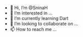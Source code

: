 - 👋 Hi, I’m @SninaH
- 👀 I’m interested in ...
- 🌱 I’m currently learning Dart
- 💞️ I’m looking to collaborate on ...
- 📫 How to reach me ...

<!---
SninaH/SninaH is a ✨ special ✨ repository because its `README.md` (this file) appears on your GitHub profile.
You can click the Preview link to take a look at your changes.
--->
